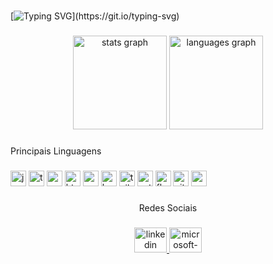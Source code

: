 ###

[![Typing SVG](https://readme-typing-svg.herokuapp.com?font=Fira+Code&pause=1000&color=2985F7&random=false&width=435&lines=Bem-vindo+ao+meu+perfil+no+GitHub!)](https://git.io/typing-svg)
###



###

<div align="center">
  <img src="https://github-readme-stats.vercel.app/api?hide_title=false&hide_rank=false&show_icons=true&include_all_commits=true&count_private=true&disable_animations=false&theme=blue-green&locale=en&hide_border=false&username=vinicius-silvestre" height="150" alt="stats graph"  />
  <img src="https://github-readme-stats.vercel.app/api/top-langs?locale=en&hide_title=false&layout=compact&card_width=320&langs_count=5&theme=blue-green&hide_border=false&username=vinicius-silvestre" height="150" alt="languages graph"  />
</div>

###

###

<p align="left">Principais Linguagens</p>

###
<div align="left">
  <img src="https://cdn.jsdelivr.net/gh/devicons/devicon/icons/javascript/javascript-original.svg" height="25" width="25" alt="javascript logo"  />
  <img src="https://cdn.jsdelivr.net/gh/devicons/devicon/icons/typescript/typescript-original.svg" height="25" width="25" alt="typescript logo"  />
  <img src="https://cdn.jsdelivr.net/gh/devicons/devicon/icons/nodejs/nodejs-original.svg" height="25" width="25" alt="nodejs logo"  />
  <img src="https://cdn.jsdelivr.net/gh/devicons/devicon/icons/html5/html5-original.svg" height="25" width="25" alt="html5 logo"  />
  <img src="https://cdn.jsdelivr.net/gh/devicons/devicon/icons/css3/css3-original.svg" height="25" width="25" alt="css3 logo"  />
  <img src="https://cdn.jsdelivr.net/gh/devicons/devicon/icons/bootstrap/bootstrap-original.svg" height="25" width="25" alt="bootstrap logo"  />
  <img src="https://cdn.jsdelivr.net/gh/devicons/devicon/icons/tailwindcss/tailwindcss-original-wordmark.svg" height="25" width="25" alt="tailwindcss logo"  />
  <img src="https://cdn.jsdelivr.net/gh/devicons/devicon/icons/python/python-original.svg" height="25" width="25" alt="python logo"  />
  <img src="https://cdn.jsdelivr.net/gh/devicons/devicon/icons/flask/flask-original.svg" height="25" width="25" alt="flask logo"  />
  <img src="https://cdn.jsdelivr.net/gh/devicons/devicon/icons/git/git-original.svg" height="25" width="25" alt="git logo"  />
  <img src="https://cdn.jsdelivr.net/gh/devicons/devicon/icons/mysql/mysql-original.svg" height="25" width="25" alt="mysql logo"  />
</div>

###



<p align="center">Redes Sociais </p>

###

<div align="center">
  <a href="https://www.linkedin.com/in/vinicius-lucas-silvestre-5a5556174/" target="_blank">
    <img src="https://raw.githubusercontent.com/maurodesouza/profile-readme-generator/master/src/assets/icons/social/linkedin/default.svg" width="52" height="40" alt="linkedin logo"  />
  </a>
  <a href="vinicius.silvestre1@hotmail.com" target="_blank">
    <img src="https://raw.githubusercontent.com/maurodesouza/profile-readme-generator/master/src/assets/icons/social/microsoft-outlook/default.svg" width="52" height="40" alt="microsoft-outlook logo"  />
  </a>
</div>

###
